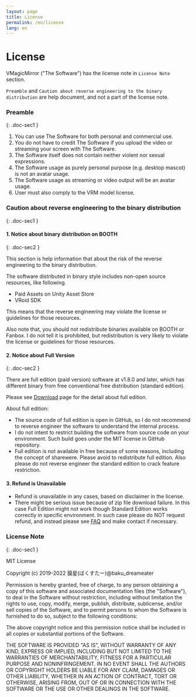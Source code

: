```yaml
---
layout: page
title: License
permalink: /en/license
lang: en
---
```


# License

VMagicMirror ("The Software") has the license note in `License Note` section.

`Preamble` and `Caution about reverse engineering to the binary distribution` are help document, and not a part of the license note.

### Preamble
{: .doc-sec1 }

1. You can use The Software for both personal and commercial use.
2. You do not have to credit The Software if you upload the video or streaming your screen with The Software.
3. The Software itself does not contain neither violent nor sexual expressions.
4. The Software usage as purely personal purpose (e.g. desktop mascot) is not an avatar usage.
5. The Software usage as streaming or video output will be an avatar usage.
6. User must also comply to the VRM model license.

### Caution about reverse engineering to the binary distribution
{: .doc-sec1 }

#### 1. Notice about binary distribution on BOOTH
{: .doc-sec2 }

This section is help information that about the risk of the reverse engineering to the binary distribution.

The software distributed in binary style includes non-open source resources, like following.

<div class="doc-ul" markdown="1">

- Paid Assets on Unity Asset Store
- VRoid SDK

</div>

This means that the reverse engineering may violate the license or guidelines for those resources.

Also note that, you should not redistribute binaries available on BOOTH or Fanbox. I do not tell it is prohibited, but redistribution is very likely to violate the license or guidelines for those resources.

#### 2. Notice about Full Version
{: .doc-sec2 }

There are full edition (paid version) software at v1.8.0 and later, which has different binary from free conventional free distribution (standard edition).

Please see [Download](./download) page for the detail about full edition.

About full edition:

<div class="doc-ul" markdown="1">

- The source code of full edition is open in GitHub, so I do not recommend to reverse engineer the software to understand the internal process.
- I do not intent to restrict building the software from source code on your environment. Such build goes under the MIT license in GitHub repository.
- Full edition is not available in free because of some reasons, including the concept of sharewere. Please avoid to redistribute full edition. Also please do not reverse engineer the standard edition to crack feature restriction.

</div>

#### 3. Refund is Unavailable

<div class="doc-ul" markdown="1">

- Refund is unavailable in any cases, based on disclaimer in the license.
- There might be serious issue because of zip file download failure. In this case Full Edition might not work though Standard Edition works correctly in specific environment. In such case please do NOT request refund, and instead please see [FAQ](./questions) and make contact if necessary. 

</div>


### License Note
{: .doc-sec1 }

MIT License

Copyright (c) 2019-2022 獏星(ばくすたー)@baku_dreameater

Permission is hereby granted, free of charge, to any person obtaining a copy
of this software and associated documentation files (the "Software"), to deal
in the Software without restriction, including without limitation the rights
to use, copy, modify, merge, publish, distribute, sublicense, and/or sell
copies of the Software, and to permit persons to whom the Software is
furnished to do so, subject to the following conditions:

The above copyright notice and this permission notice shall be included in all
copies or substantial portions of the Software.

THE SOFTWARE IS PROVIDED "AS IS", WITHOUT WARRANTY OF ANY KIND, EXPRESS OR
IMPLIED, INCLUDING BUT NOT LIMITED TO THE WARRANTIES OF MERCHANTABILITY,
FITNESS FOR A PARTICULAR PURPOSE AND NONINFRINGEMENT. IN NO EVENT SHALL THE
AUTHORS OR COPYRIGHT HOLDERS BE LIABLE FOR ANY CLAIM, DAMAGES OR OTHER
LIABILITY, WHETHER IN AN ACTION OF CONTRACT, TORT OR OTHERWISE, ARISING FROM,
OUT OF OR IN CONNECTION WITH THE SOFTWARE OR THE USE OR OTHER DEALINGS IN THE
SOFTWARE.
